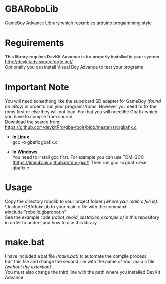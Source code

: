 # GBARoboLib
GameBoy Advance Library which resembles arduino programming style

# Reguirements
This library requires DevKit Advance to be properly installed in your system
http://devkitadv.sourceforge.net/ \
Optionally you can install Visual Boy Advance to test your programs

# Important Note
You will need somethong like the supercard SD adapter for GameBoy *(found on eBay)* in order to run your programs/roms. However you need to fix the roms first or else they will not load. For that you will need the Gbafix which you have to compile from source.\
Download the source from:\
https://github.com/devkitPro/gba-tools/blob/master/src/gbafix.c

* **In Linux**\
gcc -o gbafix gbafix.c

* **In Windows**\
You need to install gcc first. For example you can use TDM-GCC (https://jmeubank.github.io/tdm-gcc/)
Then run
gcc -o gbafix.exe gbafix.c

# Usage
Copy the directory robolib to your project folder _(where your main c file is)_. \ 
Include GBARoboLib to your main c file with the command\
#include "robolib/gbarobot.h"\
See the example code _(robot_avoid_obstacles_example.c)_ in this repository in order to understand how to use this library

# make.bat
I have included a bat file _(make.bat)_ to automate the compile process \
Edit this file and change the second line with the name of your main c file _(without the extention)_ \
You must also change the third line with the path where you installed DevKit Advance

